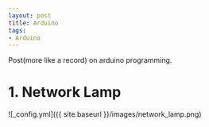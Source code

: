 ```yaml
---
layout: post
title: Arduino
tags: 
- Arduino
---
```


Post(more like a record) on arduino programming.


# 1. Network Lamp
![_config.yml]({{ site.baseurl }}/images/network_lamp.png)

<!-- ![_config.yml]({{ site.baseurl }}/images/network_lamp.MOV) -->
